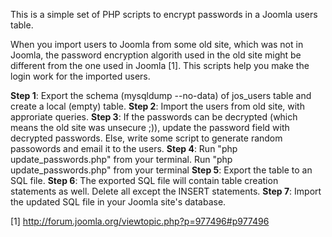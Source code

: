 This is a simple set of PHP scripts to encrypt passwords in a Joomla users table.

When you import users to Joomla from some old site, which was not in Joomla, the password encryption algorith used in the old site might be different from the one used in Joomla [1]. This scripts help you make the login work for the imported users.

**Step 1**: Export the schema (mysqldump --no-data) of jos_users table and create a local (empty) table.
**Step 2**: Import the users from old site, with approriate queries.
**Step 3**: If the passwords can be decrypted (which means the old site was unsecure ;)), update the password field with decrypted passwords.
        Else, write some script to generate random passowords and email it to the users.
**Step 4**: Run "php update_passwords.php" from your terminal. Run "php update_passwords.php" from your terminal
**Step 5**: Export the table to an SQL file.
**Step 6**: The exported SQL file will contain table creation statements as well. Delete all except the INSERT statements.
**Step 7**: Import the updated SQL file in your Joomla site's database.


[1] http://forum.joomla.org/viewtopic.php?p=977496#p977496